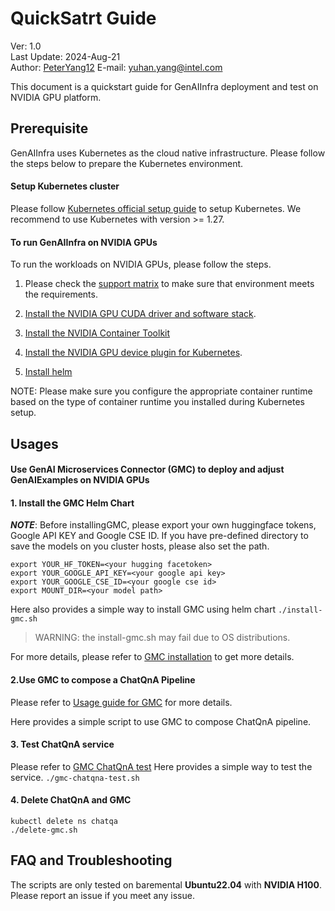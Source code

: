 # QuickSatrt Guide

Ver: 1.0  
Last Update: 2024-Aug-21  
Author: [PeterYang12](https://github.com/PeterYang12)
E-mail: yuhan.yang@intel.com

This document is a quickstart guide for GenAIInfra deployment and test on NVIDIA GPU platform.

## Prerequisite

GenAIInfra uses Kubernetes as the cloud native infrastructure. Please follow the steps below to prepare the Kubernetes environment.

#### Setup Kubernetes cluster

Please follow [Kubernetes official setup guide](https://github.com/opea-project/GenAIInfra?tab=readme-ov-file#setup-kubernetes-cluster) to setup Kubernetes. We recommend to use Kubernetes with version >= 1.27.

#### To run GenAIInfra on NVIDIA GPUs

To run the workloads on NVIDIA GPUs, please follow the steps.

1. Please check the [support matrix](https://docs.nvidia.com/ai-enterprise/latest/product-support-matrix/index.html) to make sure that environment meets the requirements.

2. [Install the NVIDIA GPU CUDA driver and software stack](https://developer.nvidia.com/cuda-downloads).

3. [Install the NVIDIA Container Toolkit](https://docs.nvidia.com/datacenter/cloud-native/container-toolkit/latest/install-guide.html)

4. [Install the NVIDIA GPU device plugin for Kubernetes](https://github.com/NVIDIA/k8s-device-plugin).
5. [Install helm](https://helm.sh/docs/intro/install/)

NOTE: Please make sure you configure the appropriate container runtime based on the type of container runtime you installed during Kubernetes setup.

## Usages

#### Use GenAI Microservices Connector (GMC) to deploy and adjust GenAIExamples on NVIDIA GPUs

#### 1. Install the GMC Helm Chart

**_NOTE_**: Before installingGMC, please export your own huggingface tokens, Google API KEY and Google CSE ID. If you have pre-defined directory to save the models on you cluster hosts, please also set the path.

```
export YOUR_HF_TOKEN=<your hugging facetoken>
export YOUR_GOOGLE_API_KEY=<your google api key>
export YOUR_GOOGLE_CSE_ID=<your google cse id>
export MOUNT_DIR=<your model path>
```

Here also provides a simple way to install GMC using helm chart `./install-gmc.sh`

> WARNING: the install-gmc.sh may fail due to OS distributions.

For more details, please refer to [GMC installation](https://github.com/opea-project/GenAIInfra/blob/main/microservices-connector/README.md) to get more details.

#### 2.Use GMC to compose a ChatQnA Pipeline

Please refer to [Usage guide for GMC](https://github.com/opea-project/GenAIInfra/blob/main/microservices-connector/usage_guide.md) for more details.

Here provides a simple script to use GMC to compose ChatQnA pipeline.

#### 3. Test ChatQnA service

Please refer to [GMC ChatQnA test](https://github.com/opea-project/GenAIInfra/blob/main/microservices-connector/usage_guide.md#use-gmc-to-compose-a-chatqna-pipeline)
Here provides a simple way to test the service. `./gmc-chatqna-test.sh`

#### 4. Delete ChatQnA and GMC

```
kubectl delete ns chatqa
./delete-gmc.sh
```

## FAQ and Troubleshooting

The scripts are only tested on baremental **Ubuntu22.04** with **NVIDIA H100**. Please report an issue if you meet any issue.
